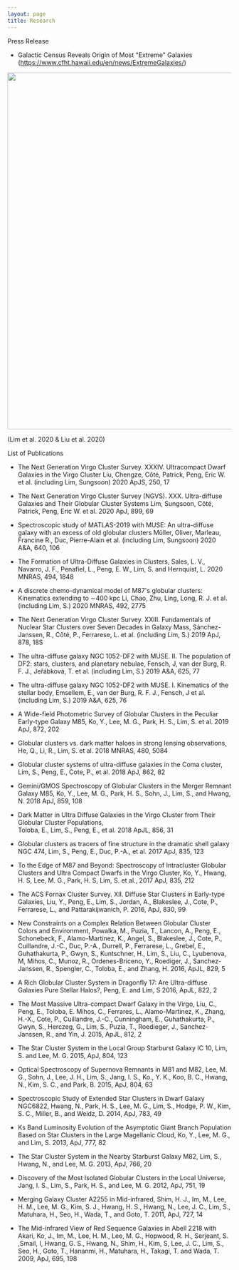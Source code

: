 ```yaml
---
layout: page
title: Research
---
```



Press Release


- Galactic Census Reveals Origin of Most "Extreme" Galaxies
(https://www.cfht.hawaii.edu/en/news/ExtremeGalaxies/) 
<img src="NGVSUDGS.png" width="800">


(Lim et al. 2020 & Liu et al. 2020)


List of Publications


- The Next Generation Virgo Cluster Survey. XXXIV. Ultracompact Dwarf Galaxies in the Virgo Cluster
Liu, Chengze, Côté, Patrick, Peng, Eric W. et al. (including Lim, Sungsoon)
2020 ApJS, 250, 17


- The Next Generation Virgo Cluster Survey (NGVS). XXX. Ultra-diffuse Galaxies and Their Globular Cluster Systems
Lim, Sungsoon, Côté, Patrick, Peng, Eric W. et al.
2020 ApJ, 899, 69

- Spectroscopic study of MATLAS-2019 with MUSE: An ultra-diffuse galaxy with an excess of old globular clusters
Müller, Oliver, Marleau, Francine R., Duc, Pierre-Alain et al. (including Lim, Sungsoon)
2020 A&A, 640, 106


- The Formation of Ultra-Diffuse Galaxies in Clusters,
Sales, L. V., Navarro, J. F., Penafiel, L., Peng, E. W., Lim, S. and Hernquist, L.
2020 MNRAS, 494, 1848


- A discrete chemo-dynamical model of M87's globular clusters: Kinematics extending to ∼400 kpc
Li, Chao, Zhu, Ling, Long, R. J. et al. (including Lim, S.)
2020 MNRAS, 492, 2775


- The Next Generation Virgo Cluster Survey. XXIII. Fundamentals of Nuclear Star Clusters over Seven Decades in Galaxy Mass,
Sánchez-Janssen, R., Côté, P., Ferrarese, L. et al. (including Lim, S.)
2019 ApJ, 878, 18S

- The ultra-diffuse galaxy NGC 1052-DF2 with MUSE. II. The population of DF2: stars, clusters, and planetary nebulae,
Fensch, J, van der Burg, R. F. J., Jeřábková, T. et al. (including Lim, S.)
2019 A&A, 625, 77


- The ultra-diffuse galaxy NGC 1052-DF2 with MUSE. I. Kinematics of the stellar body,
Emsellem, E., van der Burg, R. F. J., Fensch, J et al. (including Lim, S.)
2019 A&A, 625, 76


- A Wide-field Photometric Survey of Globular Clusters in the Peculiar Early-type Galaxy M85,
Ko, Y., Lee, M. G., Park, H. S., Lim, S. et al.
2019 ApJ, 872, 202


- Globular clusters vs. dark matter haloes in strong lensing observations,  
He, Q., Li, R., Lim, S. et al.
2018 MNRAS, 480, 5084


- Globular cluster systems of ultra-diffuse galaxies in the Coma cluster,  
Lim, S., Peng, E., Cote, P., et al.
2018 ApJ, 862, 82


- Gemini/GMOS Spectroscopy of Globular Clusters in the Merger Remnant Galaxy M85, 
Ko, Y., Lee, M. G., Park, H. S., Sohn, J., Lim, S., and Hwang, N. 
2018 ApJ, 859, 108


- Dark Matter in Ultra Diffuse Galaxies in the Virgo Cluster from Their Globular Cluster Populations,  
Toloba, E., Lim, S., Peng, E., et al.
2018 ApJL, 856, 31


- Globular clusters as tracers of fine structure in the dramatic shell galaxy NGC 474, 
Lim, S., Peng, E., Duc, P.-A., et al.
2017 ApJ, 835, 123 


- To the Edge of M87 and Beyond: Spectroscopy of Intracluster Globular Clusters and Ultra Compact Dwarfs in the Virgo Cluster, 
Ko, Y., Hwang, H. S, Lee, M. G., Park, H. S, Lim, S. et al.,
2017 ApJ, 835, 212


- The ACS Fornax Cluster Survey. XII. Diffuse Star Clusters in Early-type Galaxies, 
Liu, Y., Peng, E., Lim, S., Jordan, A., Blakeslee, J., Cote, P., Ferrarese, L., and Pattarakijwanich, P.
2016, ApJ, 830, 99


- New Constraints on a Complex Relation Between Globular Cluster Colors and Environment, 
Powalka, M., Puzia, T., Lancon, A., Peng, E., Schonebeck, F., Alamo-Martinez, K., Angel, S., Blakeslee, J., Cote, P., Cuillandre, J.-C., Duc, P.-A., Durrell, P., Ferrarese, L., Grebel, E., Guhathakurta, P., Gwyn, S., Kuntschner, H., Lim, S., Liu, C.,  Lyubenova, M, Mihos, C., Munoz, R., Ordenes-Briceno, Y., Roediger, J., Sanchez-Janssen, R., Spengler, C., Toloba, E., and Zhang, H.
2016, ApJL, 829, 5


- A Rich Globular Cluster System in Dragonfly 17: Are Ultra-diffuse Galaxies Pure Stellar Halos?, 
Peng, E. and Lim, S
2016, ApJL, 822, 2


- The Most Massive Ultra-compact Dwarf Galaxy in the Virgo, 
Liu, C., Peng, E., Toloba, E. Mihos, C., Ferrares, L., Alamo-Martinez, K., Zhang, H.-X., Cote, P., Cuillandre, J.-C., Cunningham, E., Guhathakurta, P., Gwyn, S., Herczeg, G., Lim, S., Puzia, T., Roedieger, J., Sanchez-Janssen, R., and Yin, J.
2015, ApJL, 812, 2


- The Star Cluster System in the Local Group Starburst Galaxy IC 10, 
Lim, S. and Lee, M. G.
2015, ApJ, 804, 123


- Optical Spectroscopy of Supernova Remnants in M81 and M82, 
Lee, M. G., Sohn, J., Lee, J. H., Lim, S., Jang, I. S., Ko., Y. K., Koo, B. C., Hwang, N., Kim, S. C., and Park, B.
2015, ApJ, 804, 63 


- Spectroscopic Study of Extended Star Clusters in Dwarf Galaxy NGC6822, 
Hwang, N., Park, H. S., Lee, M. G., Lim, S., Hodge, P. W., Kim, S. C., Miller, B., and Weidz, D.
2014, ApJ, 783, 49


- Ks Band Luminosity Evolution of the Asymptotic Giant Branch Population Based on Star Clusters in the Large Magellanic Cloud, 
Ko, Y., Lee, M. G., and Lim, S.
2013, ApJ, 777, 82


- The Star Cluster System in the Nearby Starburst Galaxy M82, 
Lim, S., Hwang, N., and Lee, M. G.
2013, ApJ, 766, 20


- Discovery of the Most Isolated Globular Clusters in the Local Universe, 
Jang, I. S., Lim, S., Park, H. S., and Lee, M. G.
2012, ApJ, 751, 19


- Merging Galaxy Cluster A2255 in Mid-infrared, 
Shim, H. J., Im, M., Lee, H. M., Lee, M. G., Kim, S. J., Hwang, H. S., Hwang, N., Lee, J. C., Lim, S., Matuhara, H., Seo, H., Wada, T., and Goto, T.
2011, ApJ, 727, 14


- The Mid-infrared View of Red Sequence Galaxies in Abell 2218 with Akari, 
Ko, J., Im, M., Lee, H. M., Lee, M. G., Hopwood, R. H., Serjeant, S. ,Smail, I, Hwang, G. S., Hwang, N., Shim, H., Kim, S, Lee, J. C., Lim, S., Seo, H., Goto, T., Hananmi, H., Matuhara, H., Takagi, T. and Wada, T.
2009, ApJ, 695, 198
